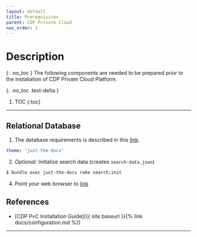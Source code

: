 ```yaml
---
layout: default
title: Prerequisites
parent: CDP Private Cloud
nav_order: 1
---
```


# Description
{: .no_toc }
The following components are needed to be prepared prior to the installation of CDP Private Cloud Platform.

{: .no_toc .text-delta }

1. TOC
{:toc}

---


## Relational Database

1. The database requirements is described in this [link](https://docs.cloudera.com/cdp-private-cloud-base/7.1.7/installation/topics/cdpdc-database-requirements.html).

  ```yaml
  theme: "just-the-docs"
  ```

2. _Optional:_ Initialize search data (creates `search-data.json`)
  ```bash
  $ bundle exec just-the-docs rake search:init
  ```


4. Point your web browser to [link](https://docs.cloudera.com/cdp-private-cloud-base/7.1.7/installation/topics/cdpdc-database-requirements.html)



## References

- [CDP PvC Installation Guide]({{ site.baseurl }}{% link docs/configuration.md %})

---

